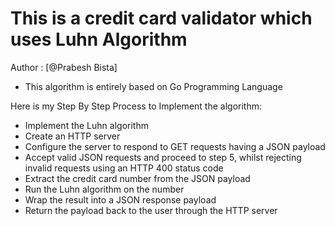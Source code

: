 # This is a credit card validator which uses Luhn Algorithm
Author : [@Prabesh Bista]
- This algorithm is entirely based on Go Programming Language

Here is my Step By Step Process to Implement the algorithm: 
- Implement the Luhn algorithm
- Create an HTTP server
- Configure the server to respond to GET requests having a JSON payload
- Accept valid JSON requests and proceed to step 5, whilst rejecting invalid requests using an HTTP 400 status code
- Extract the credit card number from the JSON payload
- Run the Luhn algorithm on the number
- Wrap the result into a JSON response payload
- Return the payload back to the user through the HTTP server







    